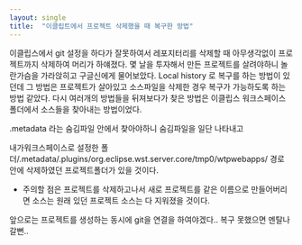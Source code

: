 ```yaml
---
layout: single
title:  "이클립트에서 프로젝트 삭제했을 때 복구한 방법"
---
```


이클립스에서 git 설정을 하다가 잘못하여서 레포지터리를 삭제할 때 아무생각없이 프로젝트까지 삭제하여 머리가 하얘졌다.
몇 날을 투자해서 만든 프로젝트를 살려야하니 놀란가슴을 가라앉히고 구글신에게 물어보았다.
Local history 로 복구를 하는 방법이 있던데 그 방법은 프로젝트가 살아있고 소스파일을 삭제한 경우 복구가 가능하도록 하는 방법 같았다.
다시 여러개의 방법들을 뒤져보다가 찾은 방법은
이클립스 워크스페이스 폴더에서 소스들을 찾아내는 방법이었다.

.metadata 라는 숨김파일 안에서 찾아야하니 숨김파일을 일단 나타내고

내가워크스페이스로 설정한 폴더/.metadata/.plugins/org.eclipse.wst.server.core/tmp0/wtpwebapps/ 경로 안에 삭제하였던 프로젝트폴더가 있을 것이다.

* 주의할 점은 프로젝트를 삭제하고나서 새로 프로젝트를 같은 이름으로 만들어버리면 소스는 원래 있던 프로젝트 소스는 다 지워졌을 것이다.

앞으로는 프로젝트를 생성하는 동시에 git을 연결을 하여야겠다.. 복구 못했으면 멘탈나갈뻔..
